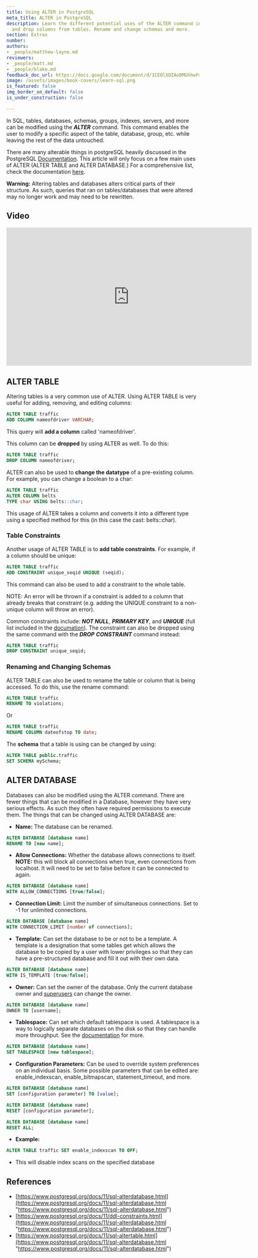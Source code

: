 ```yaml
---
title: Using ALTER in PostgreSQL
meta_title: ALTER in PostgreSQL
description: Learn the different potential uses of the ALTER command in PSQL. Add
  and drop columns from tables. Rename and change schemas and more.
section: Extras
number:
authors:
- _people/matthew-layne.md
reviewers:
- _people/matt.md
- _people/blake.md
feedback_doc_url: https://docs.google.com/document/d/1CEOlXDZAoDMGhhwFmZ2q4aStSulRmmIWLjqBBvcZU0U/edit?usp=sharing
image: /assets/images/book-covers/learn-sql.png
is_featured: false
img_border_on_default: false
is_under_construction: false

---
```

In SQL, tables, databases, schemas, groups, indexes, servers, and more can be modified using the **_ALTER_** command. This command enables the user to modify a specific aspect of the table, database, group, etc. while leaving the rest of the data untouched.

There are many alterable things in postgreSQL heavily discussed in the PostgreSQL [Documentation](https://www.postgresql.org/docs/11/sql-altertable.html). This article will only focus on a few main uses of ALTER (ALTER TABLE and ALTER DATABASE.) For a comprehensive list, check the documentation [here](https://www.postgresql.org/docs/11/sql-altertable.html).

**Warning:** Altering tables and databases alters critical parts of their structure. As such, queries that ran on tables/databases that were altered may no longer work and may need to be rewritten.

## Video
<iframe width="640" height="360" src="https://www.youtube-nocookie.com/embed/BrSDzg_QFwE?rel=0" frameborder="0" allow="accelerometer; autoplay; encrypted-media; gyroscope; picture-in-picture" allowfullscreen></iframe>

## ALTER TABLE

Altering tables is a very common use of ALTER. Using ALTER TABLE is very useful for adding, removing, and editing columns:

```sql
ALTER TABLE traffic
ADD COLUMN nameofdriver VARCHAR;
```

This query will **add a column** called 'nameofdriver'.

This column can be **dropped** by using ALTER as well. To do this:

```sql
ALTER TABLE traffic
DROP COLUMN nameofdriver;
```

ALTER can also be used to **change the datatype** of a pre-existing column. For example, you can change a boolean to a char:

```sql
ALTER TABLE traffic
ALTER COLUMN belts
TYPE char USING belts::char;
```

This usage of ALTER takes a column and converts it into a different type using a specified method for this (in this case the cast: belts::char).

### Table Constraints

Another usage of ALTER TABLE is to **add table constraints**. For example, if a column should be unique:

```sql
ALTER TABLE traffic
ADD CONSTRAINT unique_seqid UNIQUE (seqid);
```

This command can also be used to add a constraint to the whole table.

NOTE: An error will be thrown if a constraint is added to a column that already breaks that constraint (e.g. adding the UNIQUE constraint to a non-unique column will throw an error).

Common constraints include: **_NOT NULL_**, **_PRIMARY KEY_**, and **_UNIQUE_** (full list included in the [documation](https://www.postgresql.org/docs/11/ddl-constraints.html)). The constraint can also be dropped using the same command with the **_DROP_** **_CONSTRAINT_** command instead:

```sql
ALTER TABLE traffic
DROP CONSTRAINT unique_seqid;
```

### Renaming and Changing Schemas

ALTER TABLE can also be used to rename the table or column that is being accessed. To do this, use the rename command:

```sql
ALTER TABLE traffic
RENAME TO violations;
```

Or

```sql
ALTER TABLE traffic
RENAME COLUMN dateofstop TO date;
```

The **schema** that a table is using can be changed by using:

```sql
ALTER TABLE public.traffic
SET SCHEMA mySchema;
```

## ALTER DATABASE

Databases can also be modified using the ALTER command. There are fewer things that can be modified in a Database, however they have very serious effects. As such they often have required permissions to execute them. The things that can be changed using ALTER DATABASE are:

* **Name:** The database can be renamed.

```sql
ALTER DATABASE [database name]
RENAME TO [new name];
```

* **Allow Connections:** Whether the database allows connections to itself. **NOTE:** this will block all connections when true, even connections from localhost. It will need to be set to false before it can be connected to again.

```sql
ALTER DATABASE [database name]
WITH ALLOW_CONNECTIONS [true/false];
```

* **Connection Limit:** Limit the number of simultaneous connections. Set to -1 for unlimited connections.

```sql
ALTER DATABASE [database name]
WITH CONNECTION_LIMIT [number of connections];
```

* **Template:** Can set the database to be or not to be a template. A template is a designation that some tables get which allows the database to be copied by a user with lower privileges so that they can have a pre-structured database and fill it out with their own data.

```sql
ALTER DATABASE [database name]
WITH IS_TEMPLATE [true/false];
```

* **Owner:** Can set the owner of the database. Only the current database owner and [superusers](https://www.postgresql.org/docs/11/app-createuser.html) can change the owner.

```sql
ALTER DATABASE [database name]
OWNER TO [username];
```

* **Tablespace:** Can set which default tablespace is used. A tablespace is a way to logically separate databases on the disk so that they can handle more throughput. See the [documentation](https://www.postgresql.org/docs/11/manage-ag-tablespaces.html) for more.

```sql
ALTER DATABASE [database name]
SET TABLESPACE [new tablespace];
```

* **Configuration Parameters:** Can be used to override system preferences on an individual basis. Some possible parameters that can be edited are: enable_indexscan, enable_bitmapscan, statement_timeout, and more.

```sql
ALTER DATABASE [database name]
SET [configuration parameter] TO [value];
```

```sql
ALTER DATABASE [database name]
RESET [configuration parameter];
```

```sql
ALTER DATABASE [database name]
RESET ALL;
```

* **Example:**

```sql
ALTER TABLE traffic SET enable_indexscan TO OFF;
```

* This will disable index scans on the specified database

## References

* [https://www.postgresql.org/docs/11/sql-alterdatabase.html](https://www.postgresql.org/docs/11/sql-alterdatabase.html "https://www.postgresql.org/docs/11/sql-alterdatabase.html")
* [https://www.postgresql.org/docs/11/ddl-constraints.html](https://www.postgresql.org/docs/11/sql-alterdatabase.html "https://www.postgresql.org/docs/11/sql-alterdatabase.html")
* [https://www.postgresql.org/docs/11/sql-altertable.html](https://www.postgresql.org/docs/11/sql-alterdatabase.html "https://www.postgresql.org/docs/11/sql-alterdatabase.html")
